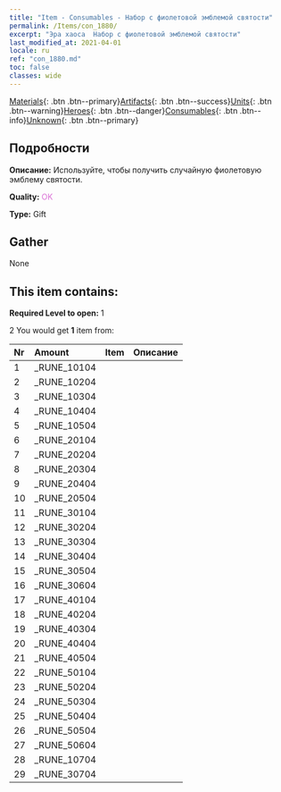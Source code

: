 ```yaml
---
title: "Item - Consumables - Набор с фиолетовой эмблемой святости"
permalink: /Items/con_1880/
excerpt: "Эра хаоса  Набор с фиолетовой эмблемой святости"
last_modified_at: 2021-04-01
locale: ru
ref: "con_1880.md"
toc: false
classes: wide
---
```

 [Materials](/ru/Items/){: .btn .btn--primary}[Artifacts](/ru/Items/Artifacts/){: .btn .btn--success}[Units](/ru/Items/Units/){: .btn .btn--warning}[Heroes](/ru/Items/Heroes/){: .btn .btn--danger}[Consumables](/ru/Items/Consumables/){: .btn .btn--info}[Unknown](/ru/Items/Unknown/){: .btn .btn--primary}

## Подробности
 **Описание:** Используйте, чтобы получить случайную фиолетовую эмблему святости.

 **Quality:** <span style="color: #DA70D6">OK</span>

 **Type:** Gift

## Gather

  None

## This item contains:

 **Required Level to open:** 1

 2 You would get **1** item  from:

  | Nr | Amount |     Item    | Описание |
  |:---|:-------|:------------|:-----------:|
  | 1 | _RUNE_10104 | 
  | 2 | _RUNE_10204 | 
  | 3 | _RUNE_10304 | 
  | 4 | _RUNE_10404 | 
  | 5 | _RUNE_10504 | 
  | 6 | _RUNE_20104 | 
  | 7 | _RUNE_20204 | 
  | 8 | _RUNE_20304 | 
  | 9 | _RUNE_20404 | 
  | 10 | _RUNE_20504 | 
  | 11 | _RUNE_30104 | 
  | 12 | _RUNE_30204 | 
  | 13 | _RUNE_30304 | 
  | 14 | _RUNE_30404 | 
  | 15 | _RUNE_30504 | 
  | 16 | _RUNE_30604 | 
  | 17 | _RUNE_40104 | 
  | 18 | _RUNE_40204 | 
  | 19 | _RUNE_40304 | 
  | 20 | _RUNE_40404 | 
  | 21 | _RUNE_40504 | 
  | 22 | _RUNE_50104 | 
  | 23 | _RUNE_50204 | 
  | 24 | _RUNE_50304 | 
  | 25 | _RUNE_50404 | 
  | 26 | _RUNE_50504 | 
  | 27 | _RUNE_50604 | 
  | 28 | _RUNE_10704 | 
  | 29 | _RUNE_30704 | 
